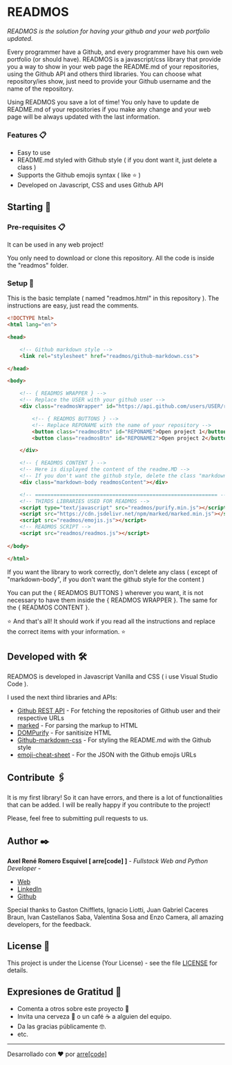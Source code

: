 # READMOS

_READMOS is the solution for having your github and your web portfolio updated._

Every programmer have a Github, and every programmer have his own web portfolio (or should have). READMOS is a javascript/css library that provide you a way to show in your web page the README.md of your repositories, using the Github API and others third libraries. You can choose what repository/ies show, just need to provide your Github username and the name of the repository.

Using READMOS you save a lot of time! You only have to update de README.md of your repositories if you make any change and your web page will be always updated with the last information.  

### Features 📋
* Easy to use
* README.md styled with Github style ( if you dont want it, just delete a class )
* Supports the Github emojis syntax ( like :star: )
* Developed on Javascript, CSS and uses Github API

## Starting 🚀


### Pre-requisites 📋
It can be used in any web project!

You only need to download or clone this repository. All the code is inside the "readmos" folder.


### Setup 🔧

This is the basic template ( named "readmos.html" in this repository ). The instructions are easy, just read the comments.

```html
<!DOCTYPE html>
<html lang="en">

<head>

    <!-- Github markdown style -->
    <link rel="stylesheet" href="readmos/github-markdown.css">

</head>

<body>

    <!-- { READMOS WRAPPER } -->
    <!-- Replace the USER with your github user -->
    <div class="readmosWrapper" id="https://api.github.com/users/USER/repos">

        <!-- { READMOS BUTTONS } -->
        <!-- Replace REPONAME with the name of your repository -->
        <button class="readmosBtn" id="REPONAME">Open project 1</button>
        <button class="readmosBtn" id="REPONAME2">Open project 2</button>

    </div>

    <!-- { READMOS CONTENT } -->
    <!-- Here is displayed the content of the readme.MD -->
    <!-- If you don't want the github style, delete the class "markdown-body" -->
    <div class="markdown-body readmosContent"></div>

    <!-- =========================================================== -->
    <!-- THIRDS LIBRARIES USED FOR READMOS -->
    <script type="text/javascript" src="readmos/purify.min.js"></script>
    <script src="https://cdn.jsdelivr.net/npm/marked/marked.min.js"></script>
    <script src="readmos/emojis.js"></script>
    <!-- READMOS SCRIPT -->
    <script src="readmos/readmos.js"></script>
    
</body>

</html>
```
If you want the library to work correctly, don't delete any class ( except of "markdown-body", if you don't want the github style for the content ) 

You can put the { READMOS BUTTONS } wherever you want, it is not necessary to have them inside the { READMOS WRAPPER }. The same for the { READMOS CONTENT }.

:star: And that's all! It should work if you read all the instructions and replace the correct items with your information. :star:

## Developed with 🛠️

READMOS is developed in Javascript Vanilla and CSS ( i use Visual Studio Code ).

I used the next third libraries and APIs:

* [Github REST API](https://docs.github.com/en/rest) - For fetching the repositories of Github user and their respective URLs
* [marked](https://github.com/markedjs/marked) - For parsing the markup to HTML
* [DOMPurify](https://github.com/cure53/DOMPurify) - For sanitisize HTML
* [Github-markdown-css](https://github.com/sindresorhus/github-markdown-css) - For styling the README.md with the Github style
* [emoji-cheat-sheet](https://github.com/ikatyang/emoji-cheat-sheet/blob/master/README.md
) - For the JSON with the Github emojis URLs

## Contribute 🖇️

It is my first library! So it can have errors, and there is a lot of functionalities that can be added. I will be really happy if you contribute to the project!

Please, feel free to submitting pull requests to us.

## Author ✒️

**Axel René Romero Esquivel [ arre[code] ]** - *Fullstack Web and Python Developer* - 

* [Web](https://www.arrecode.com) 
* [LinkedIn](https://www.linkedin.com/in/arrecode/)
* [Github](https://github.com/axelromero99)

Special thanks to Gaston Chifflets, Ignacio Liotti, Juan Gabriel Caceres Braun, Ivan Castellanos Saba, Valentina Sosa and Enzo Camera, all amazing developers, for the feedback.

## License 📄

This project is under the License (Your License) - see the file [LICENSE](LICENSE.md) for details.

## Expresiones de Gratitud 🎁

* Comenta a otros sobre este proyecto 📢
* Invita una cerveza 🍺 o un café ☕ a alguien del equipo. 
* Da las gracias públicamente 🤓.
* etc.



---
Desarrollado con ❤️ por [arre[code]](https:www.arrecode.com) 
